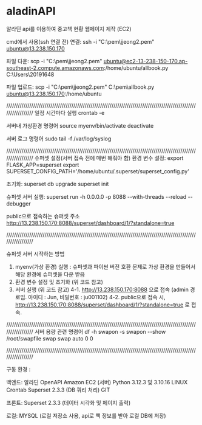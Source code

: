 # aladinAPI
알라딘 api를 이용하여 중고책 현황 웹페이지 제작 (EC2)

cmd에서 사용(ssh 연결 전)
연결: 
ssh -i "C:\pem\jjeong2.pem" ubuntu@13.238.150.170

파일 다운:
scp -i "C:\pem\jjeong2.pem" ubuntu@ec2-13-238-150-170.ap-southeast-2.compute.amazonaws.com:/home/ubuntu/allbook.py C:\Users\20191648

파일 업로드: 
scp -i "C:\pem\jjeong2.pem" C:\pem\allbook.py ubuntu@13.238.150.170:/home/ubuntu

/////////////////////////////////////////////////////////////////////////////////////////////////////////////////
일정 시간마다 실행
crontab -e

서버내 가상환경 명령어
source myenv/bin/activate
deactivate

서버 로그 명령어
sudo tail -f /var/log/syslog

/////////////////////////////////////////////////////////////////////////////////////////////////////////////////
슈퍼셋 설정(서버 접속 전에 매번 해줘야 함)
환경 변수 설정:
export FLASK_APP=superset
export SUPERSET_CONFIG_PATH='/home/ubuntu/.superset/superset_config.py'

초기화:
superset db upgrade
superset init

슈퍼셋 서버 실행:
superset run -h 0.0.0.0 -p 8088 --with-threads --reload --debugger

public으로 접속하는 슈퍼셋 주소
http://13.238.150.170:8088/superset/dashboard/1/?standalone=true

/////////////////////////////////////////////////////////////////////////////////////////////////////////////////

슈퍼셋 서버 시작하는 방법

1. myenv(가상 환경) 실행 : 슈퍼셋과 파이썬 버전 호환 문제로 가상 환경을 만들어서 해당 환경에 슈퍼셋을 다운 받음
2. 환경 변수 설정 및 초기화 (위 코드 참고)
3. 서버 실행 (위 코드 참고)
4-1. http://13.238.150.170:8088 으로 접속 (admin 경로임. 아이디 : Jun, 비밀번호 : ju001102)
4-2. public으로 접속 시, http://13.238.150.170:8088/superset/dashboard/1/?standalone=true 로 접속.


/////////////////////////////////////////////////////////////////////////////////////////////////////////////////
서버 용량 관련 명령어
df -h
swapon -s
swapon --show
/root/swapfile swap swap auto 0 0

/////////////////////////////////////////////////////////////////////////////////////////////////////////////////

구동 환경 :

백엔드:
알라딘 OpenAPI
Amazon EC2 (서버)
Python 3.12.3 및 3.10.16
LINUX Crontab
Superset 2.3.3 (DB 쿼리 처리)
GIT

프론트:
Superset 2.3.3 (데이터 시각화 및 페이지 출력)

로컬:
MYSQL (로컬 저장소 사용, api로 책 정보를 받아 로컬 DB에 저장)

